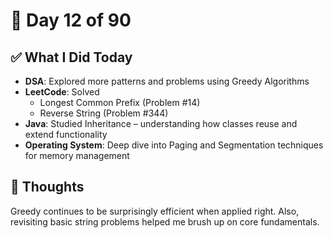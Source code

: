 # 📅 Day 12 of 90

## ✅ What I Did Today
- **DSA**: Explored more patterns and problems using Greedy Algorithms
- **LeetCode**: Solved  
   - Longest Common Prefix (Problem #14)  
   - Reverse String (Problem #344)
- **Java**: Studied Inheritance – understanding how classes reuse and extend functionality
- **Operating System**: Deep dive into Paging and Segmentation techniques for memory management

## 💭 Thoughts
Greedy continues to be surprisingly efficient when applied right. Also, revisiting basic string problems helped me brush up on core fundamentals.
